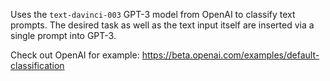 Uses the `text-davinci-003` GPT-3 model from OpenAI to classify text prompts. The desired task as well as the text input itself are inserted via a single prompt into GPT-3. 

Check out OpenAI for example: https://beta.openai.com/examples/default-classification